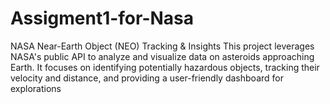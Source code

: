 # Assigment1-for-Nasa
NASA Near-Earth Object (NEO) Tracking &amp; Insights
This project leverages NASA's public API to analyze and visualize data on asteroids approaching Earth. It focuses on identifying potentially hazardous objects, tracking their velocity and distance, and providing a user-friendly dashboard for explorations
